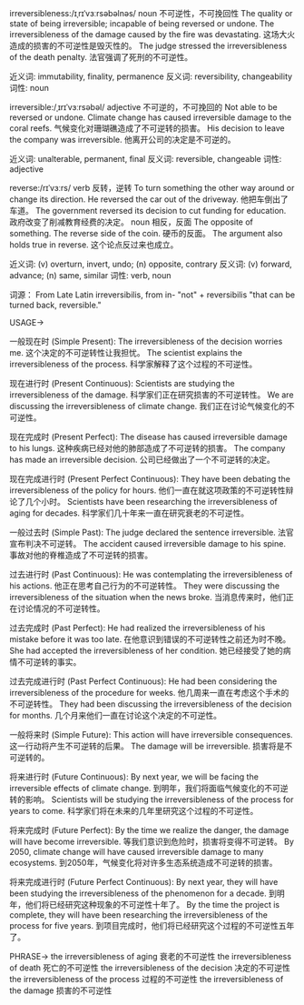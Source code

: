 irreversibleness:/ɪˌrɪˈvɜːrsəbəlnəs/
noun
不可逆性，不可挽回性
The quality or state of being irreversible; incapable of being reversed or undone.
The irreversibleness of the damage caused by the fire was devastating.  这场大火造成的损害的不可逆性是毁灭性的。
The judge stressed the irreversibleness of the death penalty. 法官强调了死刑的不可逆性。

近义词: immutability, finality, permanence
反义词: reversibility, changeability
词性: noun

irreversible:/ˌɪrɪˈvɜːrsəbəl/
adjective
不可逆的，不可挽回的
Not able to be reversed or undone.
Climate change has caused irreversible damage to the coral reefs. 气候变化对珊瑚礁造成了不可逆转的损害。
His decision to leave the company was irreversible. 他离开公司的决定是不可逆的。

近义词: unalterable, permanent, final
反义词: reversible, changeable
词性: adjective

reverse:/rɪˈvɜːrs/
verb
反转，逆转
To turn something the other way around or change its direction.
He reversed the car out of the driveway. 他把车倒出了车道。
The government reversed its decision to cut funding for education. 政府改变了削减教育经费的决定。
noun
相反，反面
The opposite of something.
The reverse side of the coin.  硬币的反面。
The argument also holds true in reverse.  这个论点反过来也成立。

近义词: (v) overturn, invert, undo; (n) opposite, contrary
反义词: (v) forward, advance; (n) same, similar
词性: verb, noun


词源：
From Late Latin irreversibilis, from in- "not" + reversibilis "that can be turned back, reversible."

USAGE->

一般现在时 (Simple Present):
The irreversibleness of the decision worries me. 这个决定的不可逆转性让我担忧。
The scientist explains the irreversibleness of the process. 科学家解释了这个过程的不可逆性。

现在进行时 (Present Continuous):
Scientists are studying the irreversibleness of the damage. 科学家们正在研究损害的不可逆转性。
We are discussing the irreversibleness of climate change. 我们正在讨论气候变化的不可逆性。


现在完成时 (Present Perfect):
The disease has caused irreversible damage to his lungs.  这种疾病已经对他的肺部造成了不可逆转的损害。
The company has made an irreversible decision. 公司已经做出了一个不可逆转的决定。

现在完成进行时 (Present Perfect Continuous):
They have been debating the irreversibleness of the policy for hours. 他们一直在就这项政策的不可逆转性辩论了几个小时。
Scientists have been researching the irreversibleness of aging for decades. 科学家们几十年来一直在研究衰老的不可逆性。

一般过去时 (Simple Past):
The judge declared the sentence irreversible. 法官宣布判决不可逆转。
The accident caused irreversible damage to his spine. 事故对他的脊椎造成了不可逆转的损害。

过去进行时 (Past Continuous):
He was contemplating the irreversibleness of his actions. 他正在思考自己行为的不可逆转性。
They were discussing the irreversibleness of the situation when the news broke.  当消息传来时，他们正在讨论情况的不可逆转性。

过去完成时 (Past Perfect):
He had realized the irreversibleness of his mistake before it was too late.  在他意识到错误的不可逆转性之前还为时不晚。
She had accepted the irreversibleness of her condition. 她已经接受了她的病情不可逆转的事实。

过去完成进行时 (Past Perfect Continuous):
He had been considering the irreversibleness of the procedure for weeks.  他几周来一直在考虑这个手术的不可逆转性。
They had been discussing the irreversibleness of the decision for months. 几个月来他们一直在讨论这个决定的不可逆性。


一般将来时 (Simple Future):
This action will have irreversible consequences.  这一行动将产生不可逆转的后果。
The damage will be irreversible. 损害将是不可逆转的。

将来进行时 (Future Continuous):
By next year, we will be facing the irreversible effects of climate change. 到明年，我们将面临气候变化的不可逆转的影响。
Scientists will be studying the irreversibleness of the process for years to come.  科学家们将在未来的几年里研究这个过程的不可逆性。

将来完成时 (Future Perfect):
By the time we realize the danger, the damage will have become irreversible. 等我们意识到危险时，损害将变得不可逆转。
By 2050, climate change will have caused irreversible damage to many ecosystems. 到2050年，气候变化将对许多生态系统造成不可逆转的损害。

将来完成进行时 (Future Perfect Continuous):
By next year, they will have been studying the irreversibleness of the phenomenon for a decade. 到明年，他们将已经研究这种现象的不可逆性十年了。
By the time the project is complete, they will have been researching the irreversibleness of the process for five years. 到项目完成时，他们将已经研究这个过程的不可逆性五年了。


PHRASE->
the irreversibleness of aging 衰老的不可逆性
the irreversibleness of death 死亡的不可逆性
the irreversibleness of the decision 决定的不可逆性
the irreversibleness of the process 过程的不可逆性
the irreversibleness of the damage 损害的不可逆性
